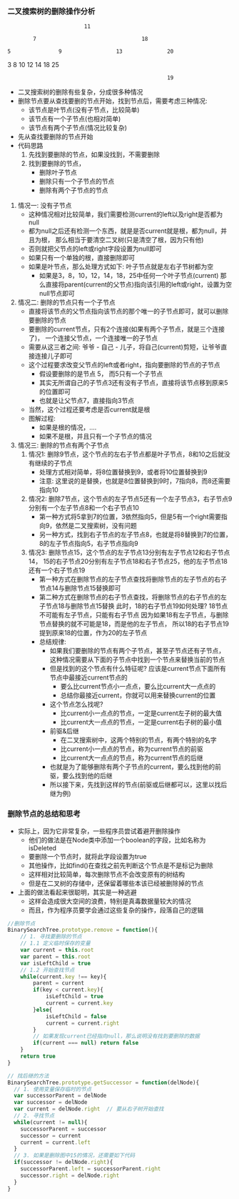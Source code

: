 ### 二叉搜索树的删除操作分析
                            11

            7                                 18
    
    5               9                 13              20

3               8       10      12          14    18        25

                                                      19

* 二叉搜索树的删除有些复杂，分成很多种情况
* 删除节点要从查找要删的节点开始，找到节点后，需要考虑三种情况:
  * 该节点是叶节点(没有子节点，比较简单)
  * 该节点有一个子节点(也相对简单)
  * 该节点有两个子节点(情况比较复杂)
* 先从查找要删除的节点开始
* 代码思路
  1. 先找到要删除的节点，如果没找到，不需要删除
  2. 找到要删除的节点，
       * 删除叶子节点
       * 删除只有一个子节点的节点
       * 删除有两个子节点的节点
1. 情况一: 没有子节点
   * 这种情况相对比较简单，我们需要检测current的left以及right是否都为null
   * 都为null之后还有检测一个东西，就是是否current就是根，都为null，并且为根，
     那么相当于要清空二叉树(只是清空了根，因为只有他)
   * 否则就把父节点的left或right字段设置为null即可
   * 如果只有一个单独的根，直接删除即可
   * 如果是叶节点，那么处理方式如下:     叶子节点就是左右子节树都为空
     * 如果是3，8，10，12，14，18，25中任何一个叶子节点(current)
        那么直接将parent(current的父节点)指向该引用的left或right，设置为空null节点即可
2. 情况二: 删除的节点只有一个子节点
   * 直接将该节点的父节点指向该节点的那个唯一的子节点即可，就可以删除要删除的节点
   * 要删除的current节点，只有2个连接(如果有两个子节点，就是三个连接了)，
     一个连接父节点，一个连接唯一的子节点
   * 需要从这三者之间: 爷爷 - 自己 - 儿子，将自己(current)剪短，让爷爷直接连接儿子即可
   * 这个过程要求改变父节点的left或者right，指向要删除的节点的子节点
     * 假设要删除的是节点 5， 而5只有一个子节点
     * 其实无所谓自己的子节点3还有没有子节点，直接将该节点移到原来5的位置即可
     * 也就是让父节点7，直接指向3节点
   * 当然，这个过程还要考虑是否current就是根
   * 图解过程:
     * 如果是根的情况，....
     * 如果不是根，并且只有一个子节点的情况
3. 情况三: 删除的节点有两个子节点
   1. 情况1: 删除9节点，这个节点的左右子节点都是叶子节点，8和10之后就没有继续的子节点
         * 处理方式相对简单，将8位置替换到9，或者将10位置替换到9
         * 注意: 这里说的是替换，也就是8位置替换到9时，7指向8，而8还需要指向10
   2. 情况2: 删除7节点，这个节点的左子节点5还有一个左子节点3，右子节点9分别有一个左子节点8和一个右子节点10
         * 第一种方式将5拿到7的位置，3依然指向5，但是5有一个right需要指向9，依然是二叉搜索树，没有问题
         * 另一种方式，找到右子节点的左子节点8，也就是将8替换到7的位置，8的左子节点指向5，右子节点指向9
   3. 情况3: 删除节点15，这个节点的左子节点13分别有左子节点12和右子节点14，
            15的右子节点20分别有左子节点18和右子节点25，他的左子节点18还有一个右子节点19
         * 第一种方式在删除节点的左子节点查找将删除节点的左子节点的右子节点14与删除节点15替换即可
         * 第二种方式在删除节点的右子节点查找，将删除节点的右子节点的左子节点18与删除节点15替换
              此时，18的右子节点19如何处理?  18节点不可能有左子节点，只能有右子节点
              因为如果18有左子节点，与删除节点替换的就不可能是18，而是他的左子节点，
              所以18的右子节点19提到原来18的位置，作为20的左子节点
         * 总结规律:
              * 如果我们要删除的节点有两个子节点，甚至子节点还有子节点，
                这种情况需要从下面的子节点中找到一个节点来替换当前的节点
              * 但是找到的这个节点有什么特征呢? 应该是current节点下面所有节点中最接近current节点的
                * 要么比current节点小一点点，要么比current大一点点的
                * 总结你最接近current，你就可以用来替换current的位置
              * 这个节点怎么找呢?
                * 比current小一点点的节点，一定是current左子树的最大值
                * 比current大一点点的节点，一定是current右子树的最小值
              * 前驱&后继
                * 在二叉搜索树中，这两个特别的节点，有两个特别的名字
                * 比current小一点点的节点，称为current节点的前驱
                * 比current大一点点的节点，称为current节点的后继
              * 也就是为了能够删除有两个子节点的current，要么找到他的前驱，要么找到他的后继
              * 所以接下来，先找到这样的节点(前驱或后继都可以，这里以找后继为例)
### 删除节点的总结和思考
* 实际上，因为它非常复杂，一些程序员尝试着避开删除操作
  * 他们的做法是在Node类中添加一个boolean的字段，比如名称为isDeleted
  * 要删除一个节点时，就将此字段设置为true
  * 其他操作，比如find()在查找之前先判断这个节点是不是标记为删除
  * 这样相对比较简单，每次删除节点不会改变原有的树结构
  * 但是在二叉树的存储中，还保留着哪些本该已经被删除掉的节点
* 上面的做法看起来很聪明，其实是一种逃避
  * 这样会造成很大空间的浪费，特别是真毒数据量较大的情况
  * 而且，作为程序员要学会通过这些复杂的操作，段落自己的逻辑
```js
//删除节点
BinarySearchTree.prototype.remove = function(){
    // 1. 寻找要删除的节点
    // 1.1 定义临时保存的变量
    var current = this.root
    var parent = this.root
    var isLeftChild = true
    // 1.2 开始查找节点
    while(current.key !== key){
        parent = current
        if(key < current.key){
            isLeftChild = true
            current = current.key
        }else{
            isLeftChild = false
            current = current.right
        }
        // 如果发现current已经指向null，那么说明没有找到要删除的数据
        if(current === null) return false
    }
    return true
}
```
```js
// 找后继的方法
BinarySearchTree.prototype.getSuccessor = function(delNode){
  // 1. 使用变量保存临时的节点
  var successorParent = delNode
  var successor = delNode
  var current = delNode.right  // 要从右子树开始查找
  // 2. 寻找节点
  while(current != null){
    successorParent = successor
    successor = current 
    current = current.left
  }
  // 3. 如果是删除图中15的情况，还需要如下代码
  if(successor != delNode.right){
    successorParent.left = successorParent.right
    successor.right = delNode.right
  }
}
```